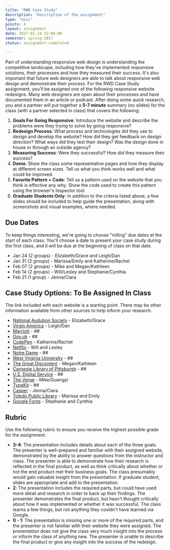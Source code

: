 ```yaml
---
title: "RWD Case Study"
description: "Description of the assignment"
type: "mini"
points: 4
layout: assignment
date: 2017-01-24 12:00:00
semester: spring-2017
status: assignment-completed

---
```


Part of understanding responsive web design is understanding the competitive landscape, including how they've implemented responsive solutions, their processes and how they measured their success. It's also important that future web designers are able to talk about responsive web design and demonstrate their process. For the RWD Case Study assignment, you'll be assigned one of the following responsive website redesigns.  Many web designers are open about their processes and have documented them in an article or podcast.  After doing some quick research, you and a partner will put together a **5-7 minute** summary (no slides) for the class (with a partner selected in class) that covers the following:

1.  **Goals For Going Responsive**:  Introduce the website and describe the problems were they trying to solve by going responsive?  
2.  **Redesign Process**: What process and technologies did they use to design and develop the website?  How did they get feedback on design direction?  What ways did they test their design?  Was the design done in house or through an outside agency?
3.  **Measuring Success**:  Were they successful?  How did they measure their success?  
4.  **Demo**:  Show the class some representative pages and how they display at different screen sizes.  Tell us what you think works well and what could be improved.
5.  **Favorite Pattern + Code**:  Tell us a pattern used on the website that you think is effective any why.  Show the code used to create this pattern using the browser's Inspector tool.
5.  **Graduate Students Only**: In addition to the criteria listed above, a few slides should be included to help guide the presentation, along with screenshots and visual examples, where needed.  

## Due Dates

To keep things interesting, we're going to choose "rolling" due dates at the start of each class.  You'll choose a date to present your case study during the first class, and it will be due at the beginning of class on that date.  

* Jan 24 (2 groups) - Elizabeth/Grace and Leigh/Dan
* Jan 31 (2 groups) - Marissa/Emily and Katherine/Rachel
* Feb 07 (2 groups) - Mike and Megan/Kathleen
* Feb 14 (2 groups) - Will/Lesley and Stephanie/Cynthia
* Feb 21 (1 group) - Jenna/Ciara

## Case Study Options: To Be Assigned In Class

The link included with each website is a starting point.  There may be other information available from other sources to help inform your research.


* [National Audubon Society](http://muledesign.com/2015/02/birds) - Elizabeth/Grace
* [Virgin America](http://www.wired.com/2014/06/the-super-slick-ux-of-virgin-americas-new-booking-site/) - Leigh/Dan
* [Marriott](http://responsivewebdesign.com/podcast/marriott.html) - ##
* [Gov.uk](https://gds.blog.gov.uk/2012/11/02/designing-for-different-devices/) - ##
* [CodePen](http://codepen.seesparkbox.com) - Katherine/Rachel
* [Netflix](http://techblog.netflix.com/2014/03/the-netflix-signup-flow-our-journey-to.html) - Will and Lesley
* [Notre Dame](http://responsivewebdesign.com/podcast/notre-dame/) - ##
* [West Virginia University](http://responsivewebdesign.com/podcast/wvu/) - ##
* [The Great Discontent](http://responsivewebdesign.com/podcast/the-great-discontent/) - Megan/Kathleen
* [Carnegie Library of Pittsburgh](https://responsivewebdesign.com/podcast/carnegie-library-of-pittsburgh/) - ##
* [U.S. Digital Service](https://responsivewebdesign.com/podcast/usds/) - ##
* [The Verge](http://www.theverge.com/2016/11/1/13484656/verge-5th-anniversary-relaunch-2016) - Mike/Guangyi
* [TypeKit](https://responsivewebdesign.com/podcast/typekit/) - ##
* [Casper](https://responsivewebdesign.com/podcast/casper/) - Jenna/Ciara
* [Toledo Public Library](https://responsivewebdesign.com/podcast/toledo-public-library/) - Marissa and Emily
* [Google Fonts](https://responsivewebdesign.com/podcast/google-fonts/) - Stephanie and Cynthia

## Rubric

Use the following rubric to ensure you receive the highest possible grade for the assignment:

* **3-4**: The presentation includes details about each of the three goals.  The presenter is well-prepared and familiar with their assigned website, demonstrated by the ability to answer questions from the instructor and class.  The presenter is able to demonstrate how their research is reflected in the final product, as well as think critically about whether or not the end product met their business goals.  The class presumably would gain valuable insight from the presentation.  If graduate student, slides are appropriate and add to the presentation.
* **2**: The presentation includes the required parts, but could have used more detail and research in order to back up their findings.  The presenter demonstrates the final product, but hasn't thought critically about how it was implemented or whether it was successful.  The class learns a few things, but not anything they couldn't have learned via Google.
* **0 - 1**: The presentation is missing one or more of the required parts, and the presenter is not familiar with their website they were assigned.  The presentation does not give the class very much insight into the process or inform the class of anything new.  The presenter is unable to describe the final product or give any insight into the success of the redesign.
